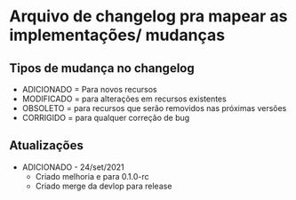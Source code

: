 # Arquivo de changelog pra mapear as implementações/ mudanças



## Tipos de mudança no changelog

- ADICIONADO =  Para novos recursos
- MODIFICADO = para alterações em recursos existentes
- OBSOLETO = para recursos que serão removidos nas próximas versões
- CORRIGIDO = para qualquer correção de bug


## Atualizações

- ADICIONADO - 24/set/2021
  - Criado melhoria e para 0.1.0-rc
  - Criado merge da devlop para release

